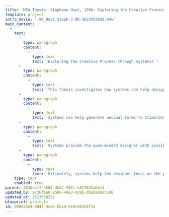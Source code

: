```yaml
---
title: 'MFA Thesis: Stephane Huot, 1996: Exploring the Creative Process through Systems?'
template: project
intro_movie: '-96_Huot,Steph-3.00-1623425928.m4v'
main_content:
  -
    text:
      -
        type: paragraph
        content:
          -
            type: text
            text: 'Exploring the Creative Process through Systems? '
      -
        type: paragraph
        content:
          -
            type: text
            text: 'This thesis investigates how systems can help designers become more open-minded in the design process. Systems are paradoxical: as generative tools they structure and limit, but they also open doors to the infinite. The use of systems brings an externalized objectivity to the subjective creative process which enables designers to become aware of unexpected relationships they might not have noticed otherwise.'
      -
        type: paragraph
        content:
          -
            type: text
            text: 'Systems can help generate unusual forms to stimulate new thoughts, and diminish preconditioned expectations for the designer. As underlying invisible principles, systems affect holistic thinking, and therefore help us see unity in diversity, order in complexity, and relate parts into a cohesive whole.'
      -
        type: paragraph
        content:
          -
            type: text
            text: 'Systems provide the open-minded designer with possibilities, not necessarily solutions. These possibilities may lead to a solution that would not otherwise have been found. Employing subjectivity alone, the designer may choose solutions purposefully, but not without preconceived conventions.'
      -
        type: paragraph
        content:
          -
            type: text
            text: 'Ultimately, systems help the designer focus on the process instead of the end result, and work without the burden of expectation - thereby enhancing creativity.'
    type: text
    enabled: true
parent: 2838dcf2-4582-4b62-987c-a817835a6b11
updated_by: a726f1e0-85b0-48e3-939b-db6b8482c1d0
updated_at: 1623510252
blueprint: projects
id: 099d2554-6d4f-4c65-bbe9-b69c90428f3e
---
```


